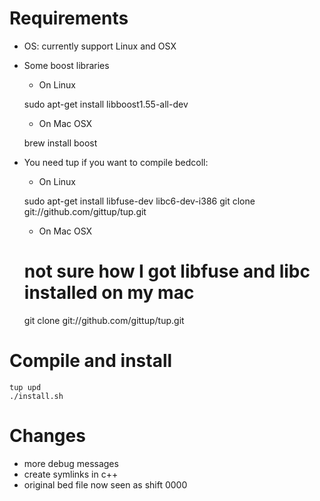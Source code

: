 # Requirements

* OS: currently support Linux and OSX
* Some boost libraries

    * On Linux

    sudo apt-get install libboost1.55-all-dev

    * On Mac OSX

    brew install boost

* You need tup if you want to compile bedcoll:

    * On Linux

    sudo apt-get install libfuse-dev libc6-dev-i386
    git clone git://github.com/gittup/tup.git

    * On Mac OSX

    # not sure how I got libfuse and libc installed on my mac
    git clone git://github.com/gittup/tup.git

# Compile and install

    tup upd
    ./install.sh

# Changes

* more debug messages
* create symlinks in c++
* original bed file now seen as shift 0000
